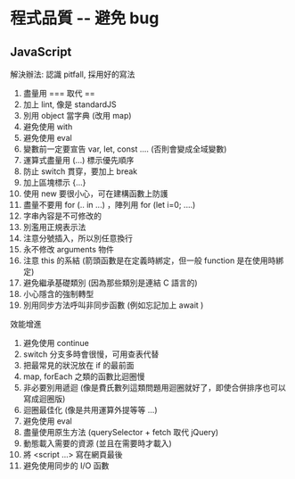 # 程式品質 -- 避免 bug

## JavaScript

解決辦法: 認識 pitfall, 採用好的寫法

1. 盡量用 === 取代 ==
2. 加上 lint, 像是 standardJS
3. 別用 object 當字典 (改用 map)
4. 避免使用 with
5. 避免使用 eval
6. 變數前一定要宣告 var, let, const .... (否則會變成全域變數)
7. 運算式盡量用 (...) 標示優先順序
8. 防止 switch 貫穿，要加上 break
9. 加上區塊標示 {...}
10. 使用 new 要很小心，可在建構函數上防護
11. 盡量不要用 for (.. in ...) ，陣列用 for (let i=0; ....)
12. 字串內容是不可修改的
13. 別濫用正規表示法
14. 注意分號插入，所以別任意換行
15. 永不修改 arguments 物件
16. 注意 this 的系結 (箭頭函數是在定義時綁定，但一般 function 是在使用時綁定)
17. 避免繼承基礎類別 (因為那些類別是連結 C 語言的)
18. 小心隱含的強制轉型
19. 別用同步方法呼叫非同步函數 (例如忘記加上 await )




效能增進

1. 避免使用 continue
2. switch 分支多時會很慢，可用查表代替
3. 把最常見的狀況放在 if 的最前面
4. map, forEach 之類的函數比迴圈慢
5. 非必要別用遞迴 (像是費氏數列這類問題用迴圈就好了，即使合併排序也可以寫成迴圈版)
6. 迴圈最佳化 (像是共用運算外提等等 ...)
7. 避免使用 eval
8. 盡量使用原生方法 (querySelector + fetch 取代 jQuery)
9. 動態載入需要的資源 (並且在需要時才載入)
10. 將 <script ...> 寫在網頁最後
11. 避免使用同步的 I/O 函數
